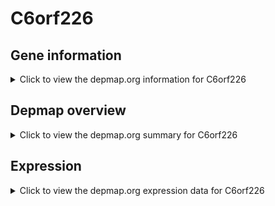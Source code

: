 <h1>C6orf226</h1>

<h2>Gene information</h2>
<details>
  <summary>Click to view the depmap.org information for C6orf226</summary>
  <p><a href="https://depmap.org/portal/gene/C6orf226?tab=about" target="_BLANK">Open page in a new tab...</a></p>
  <iframe src="https://depmap.org/portal/gene/C6orf226?tab=about" style="border:none;width:100%;height:800px"></iframe>
</details>

<h2>Depmap overview</h2>
<details>
  <summary>Click to view the depmap.org summary for C6orf226</summary>
  <p><a href="https://depmap.org/portal/gene/C6orf226?tab=overview" target="_BLANK">Open page in a new tab...</a></p>
  <iframe src="https://depmap.org/portal/gene/C6orf226?tab=overview" style="border:none;width:100%;height:800px"></iframe>
</details>

<h2>Expression</h2>
<details>
  <summary>Click to view the depmap.org expression data for C6orf226</summary>
  <p><a href="https://depmap.org/portal/gene/C6orf226?tab=characterization" target="_BLANK">Open page in a new tab...</a></p>
  <iframe src="https://depmap.org/portal/gene/C6orf226?tab=characterization" style="border:none;width:100%;height:800px"></iframe>
</details>


<!--
<h2>Reactome Pathway diagram</h2>
<details>
  <summary>Click to view the Reactome pathway for C6orf226</summary>
  <p><a href="PURL" target="_BLANK">Open page in a new tab...</a></p>
  PNAME
</details>
-->


